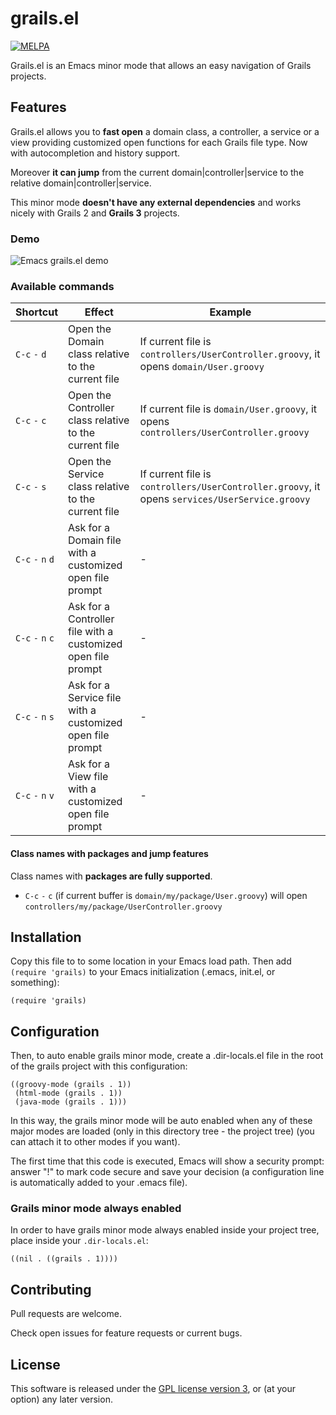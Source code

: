 # grails.el

[![MELPA](http://melpa.org/packages/grails-badge.svg)](http://melpa.org/#/grails)

Grails.el is an Emacs minor mode that allows an easy navigation 
of Grails projects.

## Features

Grails.el allows you to __fast open__ a domain class, a controller, a service or a view providing
customized open functions for each Grails file type. Now with autocompletion and history support.

Moreover __it can jump__ from the current domain|controller|service to the 
relative domain|controller|service.

This minor mode __doesn't have any external dependencies__ and works nicely 
with Grails 2 and __Grails 3__ projects.

### Demo

![Emacs grails.el demo](https://raw.githubusercontent.com/lifeisfoo/emacs-grails/master/res/emacs-grails-el-demo.gif)

### Available commands
  
| Shortcut | Effect | Example |
| -------- | ------ | ------- |
| `C-c` `-` `d`  | Open the Domain class relative to the current file | If current file is `controllers/UserController.groovy`, it opens  `domain/User.groovy` |
| `C-c` `-` `c`  | Open the Controller class relative to the current file | If current file is `domain/User.groovy`, it opens  `controllers/UserController.groovy` |
| `C-c` `-` `s`  | Open the Service class relative to the current file | If current file is `controllers/UserController.groovy`, it opens  `services/UserService.groovy` |
| `C-c` `-` `n` `d`| Ask for a Domain file with a customized open file prompt | - |
| `C-c` `-` `n` `c`| Ask for a Controller file with a customized open file prompt | - |
| `C-c` `-` `n` `s`| Ask for a Service file with a customized open file prompt | - |
| `C-c` `-` `n` `v`| Ask for a View file with a customized open file prompt | - |

#### Class names with packages and jump features
Class names with __packages are fully supported__.

- `C-c` `-` `c` (if current buffer is `domain/my/package/User.groovy`) will open `controllers/my/package/UserController.groovy` 

## Installation

Copy this file to to some location in your Emacs load path.  Then add
`(require 'grails)` to your Emacs initialization (.emacs,
init.el, or something):

    (require 'grails)

## Configuration

Then, to auto enable grails minor mode, create a .dir-locals.el file
in the root of the grails project with this configuration:

    ((groovy-mode (grails . 1))
     (html-mode (grails . 1))
     (java-mode (grails . 1)))

In this way, the grails minor mode will be auto enabled when any of
these major modes are loaded (only in this directory tree - the project tree)
(you can attach it to other modes if you want).

The first time that this code is executed, Emacs will show a security
prompt: answer "!" to mark code secure and save your decision (a configuration 
line is automatically added to your .emacs file).

### Grails minor mode always enabled

In order to have grails minor mode always enabled inside your project tree,
place inside your `.dir-locals.el`:

    ((nil . ((grails . 1))))

## Contributing
Pull requests are welcome. 

Check open issues for feature requests or current bugs.

## License

This software is released under the [GPL license version 3](http://www.gnu.org/licenses/gpl-3.0.en.html), or (at your option) any later version.
